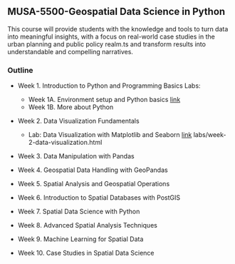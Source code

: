 ## MUSA-5500-Geospatial Data Science in Python

This course will provide students with the knowledge and tools to turn data into meaningful insights, with a focus on real-world case studies in the urban planning and public policy realm.ts and transform results into understandable and compelling narratives.


### Outline
- Week 1. Introduction to Python and Programming Basics
Labs:
  - Week 1A. Environment setup and Python basics [link](public/labs/week-1A-python-basics.ipynb)
  - Week 1B. More about Python


- Week 2. Data Visualization Fundamentals
    - Lab: Data Visualization with Matplotlib and Seaborn [link](public/labs/week-2-data-visualization.ipynb)
    labs/week-2-data-visualization.html

- Week 3. Data Manipulation with Pandas

- Week 4. Geospatial Data Handling with GeoPandas

- Week 5. Spatial Analysis and Geospatial Operations

- Week 6. Introduction to Spatial Databases with PostGIS


- Week 7. Spatial Data Science with Python


- Week 8. Advanced Spatial Analysis Techniques

- Week 9. Machine Learning for Spatial Data

- Week 10. Case Studies in Spatial Data Science
